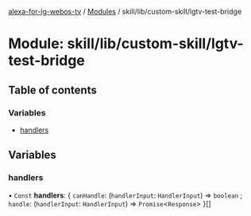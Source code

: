 [alexa-for-lg-webos-tv](../README.md) / [Modules](../modules.md) / skill/lib/custom-skill/lgtv-test-bridge

# Module: skill/lib/custom-skill/lgtv-test-bridge

## Table of contents

### Variables

- [handlers](skill_lib_custom_skill_lgtv_test_bridge.md#handlers)

## Variables

### handlers

• `Const` **handlers**: \{ `canHandle`: (`handlerInput`: `HandlerInput`) => `boolean` ; `handle`: (`handlerInput`: `HandlerInput`) => `Promise`\<`Response`\>  }[]
